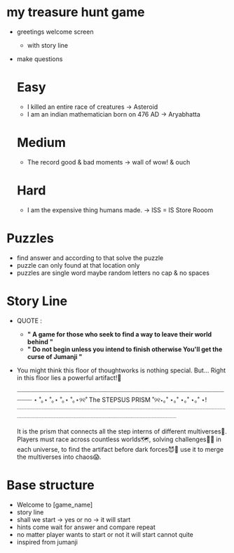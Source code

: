 # my treasure hunt game
* greetings welcome screen
    * with story line

* make questions
  # Easy
    * I killed an entire race of creatures -> Asteroid
    * I am an indian mathematician born on 476 AD -> Aryabhatta
  # Medium
    * The record good & bad moments -> wall of wow! & ouch
  # Hard
    * I am the expensive thing humans made. -> ISS = IS Store Rooom

# Puzzles
  * find answer and according to that solve the puzzle
  * puzzle can only found at that location only
  * puzzles are single word maybe random letters no cap & no spaces

# Story Line
  * QUOTE : 
    * **" A game for those who seek to find a way to leave their world behind "**
    * **" Do not begin unless you intend to finish otherwise You'll get the curse of Jumanji "**

  * You might think this floor of thoughtworks is nothing special.
    But... Right in this floor lies a powerful artifact!💎

    ┈┈┈┈┈┈┈┈┈┈┈┈┈┈┈┈┈┈┈┈┈┈┈┈┈┈┈┈┈┈┈┈┈┈┈┈┈┈┈┈┈┈┈┈┈┈┈┈┈┈┈┈┈┈┈┈┈┈┈┈
    ⋆ ˚｡⋆ ˚｡⋆ ˚｡⋆ ˚｡⋆୨୧˚ The STEPSUS PRISM ˚୨୧⋆｡˚ ⋆｡˚ ⋆｡˚ ⋆｡˚ ⋆!
    ┈┈┈┈┈┈┈┈┈┈┈┈┈┈┈┈┈┈┈┈┈┈┈┈┈┈┈┈┈┈┈┈┈┈┈┈┈┈┈┈┈┈┈┈┈┈┈┈┈┈┈┈┈┈┈┈┈┈┈┈

    It is the prism that connects all the step interns of different multiverses👥. 
    Players must race across countless worlds🗺️, solving challenges🔎😎 in each universe, 
    to find the artifact before dark forces😈🧿 use it to merge the multiverses into chaos😱.

# Base structure
  * Welcome to [game_name]
  * story line
  * shall we start -> yes or no -> it will start
  * hints come wait for answer and compare repeat
  * no matter player wants to start or not it will start cannot quite
  * inspired from jumanji
